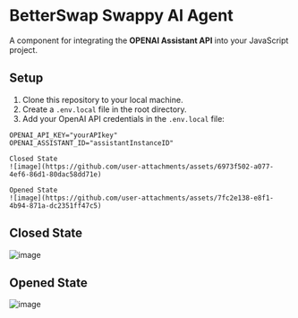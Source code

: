 # BetterSwap Swappy AI Agent

A component for integrating the **OPENAI Assistant API** into your JavaScript project.

## Setup

1. Clone this repository to your local machine.
2. Create a `.env.local` file in the root directory.
3. Add your OpenAI API credentials in the `.env.local` file:

```env
OPENAI_API_KEY="yourAPIkey"
OPENAI_ASSISTANT_ID="assistantInstanceID"

Closed State
![image](https://github.com/user-attachments/assets/6973f502-a077-4ef6-86d1-80dac58dd71e)

Opened State
![image](https://github.com/user-attachments/assets/7fc2e138-e8f1-4b94-871a-dc2351ff47c5)
```
## Closed State

![image](https://github.com/user-attachments/assets/6973f502-a077-4ef6-86d1-80dac58dd71e)

## Opened State

![image](https://github.com/user-attachments/assets/7fc2e138-e8f1-4b94-871a-dc2351ff47c5)
